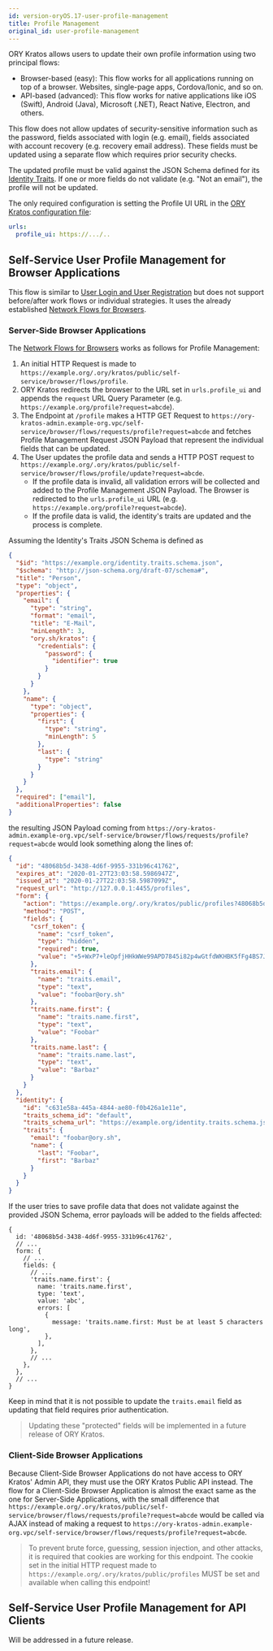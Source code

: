 ```yaml
---
id: version-oryOS.17-user-profile-management
title: Profile Management
original_id: user-profile-management
---
```


ORY Kratos allows users to update their own profile information using two
principal flows:

- Browser-based (easy): This flow works for all applications running on top of a
  browser. Websites, single-page apps, Cordova/Ionic, and so on.
- API-based (advanced): This flow works for native applications like iOS
  (Swift), Android (Java), Microsoft (.NET), React Native, Electron, and others.

This flow does not allow updates of security-sensitive information such as the
password, fields associated with login (e.g. email), fields associated with
account recovery (e.g. recovery email address). These fields must be updated
using a separate flow which requires prior security checks.

The updated profile must be valid against the JSON Schema defined for its
[Identity Traits](../../concepts/identity-user-model.md). If one or more fields
do not validate (e.g. "Not an email"), the profile will not be updated.

The only required configuration is setting the Profile UI URL in the
[ORY Kratos configuration file](../../reference/configuration.md):

```yaml
urls:
  profile_ui: https://.../..
```

## Self-Service User Profile Management for Browser Applications

This flow is similar to
[User Login and User Registration](user-login-user-registration.md) but does not
support before/after work flows or individual strategies. It uses the already
established [Network Flows for Browsers](index.md#network-flows-for-browsers).

### Server-Side Browser Applications

The [Network Flows for Browsers](index.md#network-flows-for-browsers) works as
follows for Profile Management:

1. An initial HTTP Request is made to
   `https://example.org/.ory/kratos/public/self-service/browser/flows/profile`.
2. ORY Kratos redirects the browser to the URL set in `urls.profile_ui` and
   appends the `request` URL Query Parameter (e.g.
   `https://example.org/profile?request=abcde`).
3. The Endpoint at `/profile` makes a HTTP GET Request to
   `https://ory-kratos-admin.example-org.vpc/self-service/browser/flows/requests/profile?request=abcde`
   and fetches Profile Management Request JSON Payload that represent the
   individual fields that can be updated.
4. The User updates the profile data and sends a HTTP POST request to
   `https://example.org/.ory/kratos/public/self-service/browser/flows/profile/update?request=abcde`.
   - If the profile data is invalid, all validation errors will be collected and
     added to the Profile Management JSON Payload. The Browser is redirected to
     the `urls.profile_ui` URL (e.g.
     `https://example.org/profile?request=abcde`).
   - If the profile data is valid, the identity's traits are updated and the
     process is complete.

Assuming the Identity's Traits JSON Schema is defined as

```json
{
  "$id": "https://example.org/identity.traits.schema.json",
  "$schema": "http://json-schema.org/draft-07/schema#",
  "title": "Person",
  "type": "object",
  "properties": {
    "email": {
      "type": "string",
      "format": "email",
      "title": "E-Mail",
      "minLength": 3,
      "ory.sh/kratos": {
        "credentials": {
          "password": {
            "identifier": true
          }
        }
      }
    },
    "name": {
      "type": "object",
      "properties": {
        "first": {
          "type": "string",
          "minLength": 5
        },
        "last": {
          "type": "string"
        }
      }
    }
  },
  "required": ["email"],
  "additionalProperties": false
}
```

the resulting JSON Payload coming from
`https://ory-kratos-admin.example-org.vpc/self-service/browser/flows/requests/profile?request=abcde`
would look something along the lines of:

```json
{
  "id": "48068b5d-3438-4d6f-9955-331b96c41762",
  "expires_at": "2020-01-27T23:03:58.5986947Z",
  "issued_at": "2020-01-27T22:03:58.5987099Z",
  "request_url": "http://127.0.0.1:4455/profiles",
  "form": {
    "action": "https://example.org/.ory/kratos/public/profiles?48068b5d-3438-4d6f-9955-331b96c41762",
    "method": "POST",
    "fields": {
      "csrf_token": {
        "name": "csrf_token",
        "type": "hidden",
        "required": true,
        "value": "+5+WxP7+leOpfjHHkWWe99APD7845i82p4wGtfdWKHBK5fFg4BS7JjzdeI7kdsOUElyrG10ZR5vIqi7asNpqAA=="
      },
      "traits.email": {
        "name": "traits.email",
        "type": "text",
        "value": "foobar@ory.sh"
      },
      "traits.name.first": {
        "name": "traits.name.first",
        "type": "text",
        "value": "Foobar"
      },
      "traits.name.last": {
        "name": "traits.name.last",
        "type": "text",
        "value": "Barbaz"
      }
    }
  },
  "identity": {
    "id": "c631e58a-445a-4844-ae80-f0b426a1e11e",
    "traits_schema_id": "default",
    "traits_schema_url": "https://example.org/identity.traits.schema.json",
    "traits": {
      "email": "foobar@ory.sh",
      "name": {
        "last": "Foobar",
        "first": "Barbaz"
      }
    }
  }
}
```

If the user tries to save profile data that does not validate against the
provided JSON Schema, error payloads will be added to the fields affected:

```json5
{
  id: '48068b5d-3438-4d6f-9955-331b96c41762',
  // ...
  form: {
    // ...
    fields: {
      // ...
      'traits.name.first': {
        name: 'traits.name.first',
        type: 'text',
        value: 'abc',
        errors: [
          {
            message: 'traits.name.first: Must be at least 5 characters long',
          },
        ],
      },
      // ...
    },
  },
  // ...
}
```

Keep in mind that it is not possible to update the `traits.email` field as
updating that field requires prior authentication.

> Updating these "protected" fields will be implemented in a future release of
> ORY Kratos.

### Client-Side Browser Applications

Because Client-Side Browser Applications do not have access to ORY Kratos' Admin
API, they must use the ORY Kratos Public API instead. The flow for a Client-Side
Browser Application is almost the exact same as the one for Server-Side
Applications, with the small difference that
`https://example.org/.ory/kratos/public/self-service/browser/flows/requests/profile?request=abcde`
would be called via AJAX instead of making a request to
`https://ory-kratos-admin.example-org.vpc/self-service/browser/flows/requests/profile?request=abcde`.

> To prevent brute force, guessing, session injection, and other attacks, it is
> required that cookies are working for this endpoint. The cookie set in the
> initial HTTP request made to `https://example.org/.ory/kratos/public/profiles`
> MUST be set and available when calling this endpoint!

## Self-Service User Profile Management for API Clients

Will be addressed in a future release.
